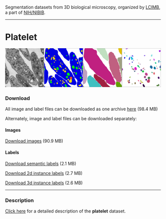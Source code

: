 Segmentation datasets from 3D biological microscopy, organized by [LCIMB](about-lcimb/), a part of [NIH/NIBIB](https://www.nibib.nih.gov/).

---

# Platelet

![](media/platelet_banner.png)

### Download

All image and label files can be downloaded as one archive [here](https://www.dropbox.com/s/c0jg8biqq66w32r/platelet-lcimb.zip?dl=1) (98.4 MB)

Alternately, image and label files can be downloaded separately:

#### Images

[Download images](https://put.real.link.here) (90.9 MB)

#### Labels

[Download semantic labels](https://www.dropbox.com/s/p4iugak20g8uccd/labels-semantic.zip?dl=1) (2.1 MB)

[Download 2d instance labels](https://www.dropbox.com/s/janmagx6iibybtk/labels-instance-2d.zip?dl=1) (2.7 MB)

[Download 3d instance labels](https://www.dropbox.com/s/n3jry3nt4pyn7d7/labels-instance-3d.zip?dl=1) (2.6 MB)

---

### Description

[Click here](platelet-description.html) for a detailed description of the **platelet** dataset.